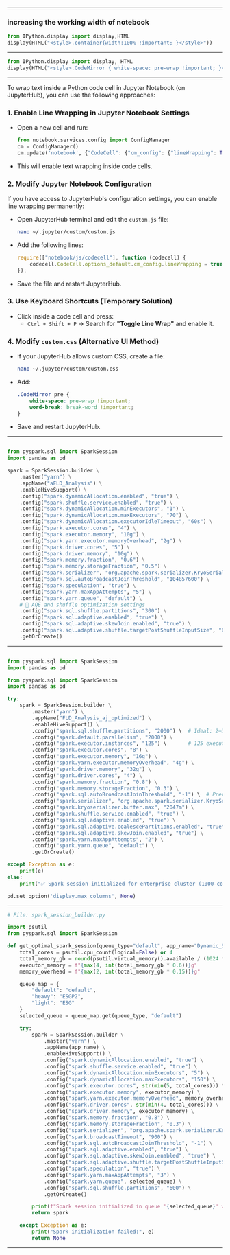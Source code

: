 
---
### increasing the working width of notebook

```python
from IPython.display import display,HTML
display(HTML("<style>.container{width:100% !important; }</style>"))

```

---

```python
from IPython.display import display, HTML
display(HTML("<style>.CodeMirror { white-space: pre-wrap !important; }</style>"))
```
---

To wrap text inside a Python code cell in Jupyter Notebook (on JupyterHub), you can use the following approaches:

### 1. **Enable Line Wrapping in Jupyter Notebook Settings**
   - Open a new cell and run:
     ```python
     from notebook.services.config import ConfigManager
     cm = ConfigManager()
     cm.update('notebook', {"CodeCell": {"cm_config": {"lineWrapping": True}}})
     ```
   - This will enable text wrapping inside code cells.

### 2. **Modify Jupyter Notebook Configuration**
   If you have access to JupyterHub's configuration settings, you can enable line wrapping permanently:
   - Open JupyterHub terminal and edit the `custom.js` file:
     ```bash
     nano ~/.jupyter/custom/custom.js
     ```
   - Add the following lines:
     ```js
     require(["notebook/js/codecell"], function (codecell) {
         codecell.CodeCell.options_default.cm_config.lineWrapping = true;
     });
     ```
   - Save the file and restart JupyterHub.

### 3. **Use Keyboard Shortcuts (Temporary Solution)**
   - Click inside a code cell and press:
     - `Ctrl + Shift + P` → Search for **"Toggle Line Wrap"** and enable it.

### 4. **Modify `custom.css` (Alternative UI Method)**
   - If your JupyterHub allows custom CSS, create a file:
     ```bash
     nano ~/.jupyter/custom/custom.css
     ```
   - Add:
     ```css
     .CodeMirror pre {
         white-space: pre-wrap !important;
         word-break: break-word !important;
     }
     ```
   - Save and restart JupyterHub.

---

```python

from pyspark.sql import SparkSession
import pandas as pd

spark = SparkSession.builder \
    .master("yarn") \
    .appName("aFLD_Analysis") \
    .enableHiveSupport() \
    .config("spark.dynamicAllocation.enabled", "true") \
    .config("spark.shuffle.service.enabled", "true") \
    .config("spark.dynamicAllocation.minExecutors", "1") \
    .config("spark.dynamicAllocation.maxExecutors", "70") \
    .config("spark.dynamicAllocation.executorIdleTimeout", "60s") \
    .config("spark.executor.cores", "4") \
    .config("spark.executor.memory", "10g") \
    .config("spark.yarn.executor.memoryOverhead", "2g") \
    .config("spark.driver.cores", "5") \
    .config("spark.driver.memory", "10g") \
    .config("spark.memory.fraction", "0.6") \
    .config("spark.memory.storageFraction", "0.5") \
    .config("spark.serializer", "org.apache.spark.serializer.KryoSerializer") \
    .config("spark.sql.autoBroadcastJoinThreshold", "104857600") \
    .config("spark.speculation", "true") \
    .config("spark.yarn.maxAppAttempts", "5") \
    .config("spark.yarn.queue", "default") \
    # 🔽 AQE and shuffle optimization settings
    .config("spark.sql.shuffle.partitions", "300") \
    .config("spark.sql.adaptive.enabled", "true") \
    .config("spark.sql.adaptive.skewJoin.enabled", "true") \
    .config("spark.sql.adaptive.shuffle.targetPostShuffleInputSize", "64MB") \
    .getOrCreate()


```

---
```python

from pyspark.sql import SparkSession
import pandas as pd

from pyspark.sql import SparkSession
import pandas as pd

try:
    spark = SparkSession.builder \
        .master("yarn") \
        .appName("FLD_Analysis_aj_optimized") \
        .enableHiveSupport() \
        .config("spark.sql.shuffle.partitions", "2000") \  # Ideal: 2–3x total executors
        .config("spark.default.parallelism", "2000") \
        .config("spark.executor.instances", "125") \       # 125 executors × 8 cores = 1000 cores
        .config("spark.executor.cores", "8") \
        .config("spark.executor.memory", "16g") \
        .config("spark.yarn.executor.memoryOverhead", "4g") \
        .config("spark.driver.memory", "32g") \
        .config("spark.driver.cores", "4") \
        .config("spark.memory.fraction", "0.8") \
        .config("spark.memory.storageFraction", "0.3") \
        .config("spark.sql.autoBroadcastJoinThreshold", "-1") \  # Prevent OOM for large joins
        .config("spark.serializer", "org.apache.spark.serializer.KryoSerializer") \
        .config("spark.kryoserializer.buffer.max", "2047m") \
        .config("spark.shuffle.service.enabled", "true") \
        .config("spark.sql.adaptive.enabled", "true") \
        .config("spark.sql.adaptive.coalescePartitions.enabled", "true") \
        .config("spark.sql.adaptive.skewJoin.enabled", "true") \
        .config("spark.yarn.maxAppAttempts", "2") \
        .config("spark.yarn.queue", "default") \
        .getOrCreate()

except Exception as e:
    print(e)
else:
    print("✅ Spark session initialized for enterprise cluster (1000-core optimized).")

pd.set_option('display.max_columns', None)


```


---

```python
# File: spark_session_builder.py

import psutil
from pyspark.sql import SparkSession

def get_optimal_spark_session(queue_type="default", app_name="Dynamic_Spark_App"):
    total_cores = psutil.cpu_count(logical=False) or 4
    total_memory_gb = round(psutil.virtual_memory().available / (1024 ** 3)) - 2
    executor_memory = f"{max(4, int(total_memory_gb * 0.6))}g"
    memory_overhead = f"{max(2, int(total_memory_gb * 0.15))}g"

    queue_map = {
        "default": "default",
        "heavy": "ESGP2",
        "light": "ESG"
    }
    selected_queue = queue_map.get(queue_type, "default")

    try:
        spark = SparkSession.builder \
            .master("yarn") \
            .appName(app_name) \
            .enableHiveSupport() \
            .config("spark.dynamicAllocation.enabled", "true") \
            .config("spark.shuffle.service.enabled", "true") \
            .config("spark.dynamicAllocation.minExecutors", "5") \
            .config("spark.dynamicAllocation.maxExecutors", "150") \
            .config("spark.executor.cores", str(min(5, total_cores))) \
            .config("spark.executor.memory", executor_memory) \
            .config("spark.yarn.executor.memoryOverhead", memory_overhead) \
            .config("spark.driver.cores", str(min(4, total_cores))) \
            .config("spark.driver.memory", executor_memory) \
            .config("spark.memory.fraction", "0.8") \
            .config("spark.memory.storageFraction", "0.3") \
            .config("spark.serializer", "org.apache.spark.serializer.KryoSerializer") \
            .config("spark.broadcastTimeout", "900") \
            .config("spark.sql.autoBroadcastJoinThreshold", "-1") \
            .config("spark.sql.adaptive.enabled", "true") \
            .config("spark.sql.adaptive.skewJoin.enabled", "true") \
            .config("spark.sql.adaptive.shuffle.targetPostShuffleInputSize", "128MB") \
            .config("spark.speculation", "true") \
            .config("spark.yarn.maxAppAttempts", "3") \
            .config("spark.yarn.queue", selected_queue) \
            .config("spark.sql.shuffle.partitions", "600") \
            .getOrCreate()

        print(f"Spark session initialized in queue '{selected_queue}' with memory = {executor_memory}")
        return spark

    except Exception as e:
        print("Spark initialization failed:", e)
        return None

```



---



 